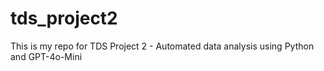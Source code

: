 # tds_project2
This is my repo for TDS Project 2 - Automated data analysis using Python and GPT-4o-Mini
